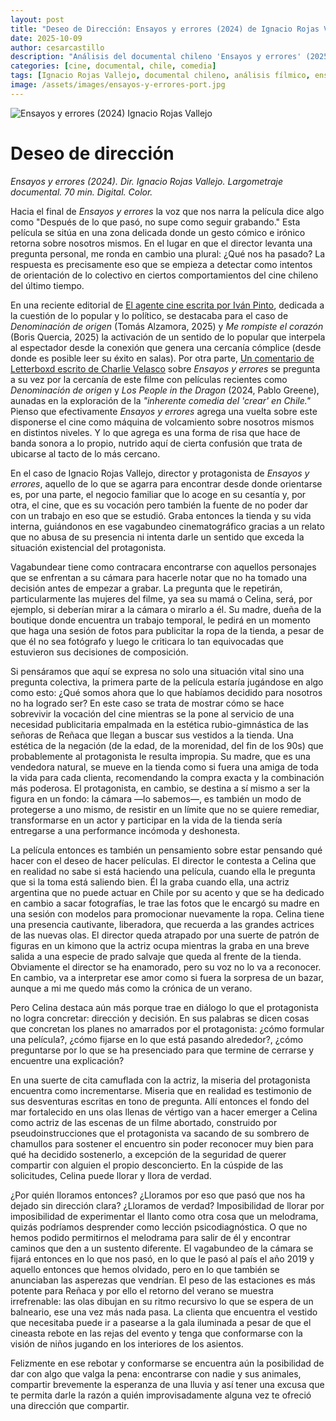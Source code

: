 ```yaml
---
layout: post
title: "Deseo de Dirección: Ensayos y errores (2024) de Ignacio Rojas Vallejo"
date: 2025-10-09
author: cesarcastillo
description: "Análisis del documental chileno 'Ensayos y errores' (2025) de Ignacio Rojas Vallejo, explorando su humor, dirección y falta de rumbo como metáfora contemporánea."
categories: [cine, documental, chile, comedia]
tags: [Ignacio Rojas Vallejo, documental chileno, análisis fílmico, ensayos y errores]
image: /assets/images/ensayos-y-errores-port.jpg
---
```


<img src="{{ '/assets/images/ensayos-y-errores-port.jpg' | relative_url }}" 
     alt="Ensayos y errores (2024) Ignacio Rojas Vallejo" 
     style="width:auto;max-height:463px;display:block;margin:auto;">

# Deseo de dirección

*Ensayos y errores (2024). Dir. Ignacio Rojas Vallejo. Largometraje documental. 70 min. Digital. Color.*

Hacia el final de *Ensayos y errores* la voz que nos narra la película dice algo como "Después de lo que pasó, no supe como seguir grabando." Esta película se sitúa en una zona delicada donde un gesto cómico e irónico retorna sobre nosotros mismos. En el lugar en que el director levanta una pregunta personal, me ronda en cambio una plural: ¿Qué nos ha pasado? La respuesta es precisamente eso que se empieza a detectar como intentos de orientación de lo colectivo en ciertos comportamientos del cine chileno del último tiempo.

En una reciente editorial de [El agente cine escrita por Iván Pinto](https://elagentecine.org/columna/editorial-la-pregunta-por-lo-popular/), dedicada a la cuestión de lo popular y lo político, se destacaba para el caso de  *Denominación de origen* (Tomás Alzamora, 2025)  y *Me rompiste el corazón* (Boris Quercia, 2025) la activación de un sentido de lo popular que interpela al espectador desde la conexión que genera una cercanía cómplice (desde donde es posible leer su éxito en salas). Por otra parte, [Un comentario de Letterboxd escrito de Charlie Velasco](https://letterboxd.com/icharly_com/film/ensayos-y-errores/) sobre *Ensayos y errores* se pregunta a su vez por la cercanía de este filme con películas recientes como *Denominación de origen* y *Los People in the Dragon* (2024, Pablo Greene), aunadas en la exploración de la *"inherente comedia del 'crear' en Chile."* Pienso que efectivamente *Ensayos y errores* agrega una vuelta sobre este disponerse el cine como máquina de volcamiento sobre nosotros mismos en distintos niveles. Y lo que agrega es una forma de risa que hace de banda sonora a lo propio, nutrido aquí de cierta confusión que trata de ubicarse al tacto de lo más cercano. 
 
En el caso de Ignacio Rojas Vallejo, director y protagonista de *Ensayos y errores*, aquello de lo que se agarra para encontrar desde donde orientarse es, por una parte, el negocio familiar que lo acoge en su cesantía y, por otra, el cine, que es su vocación pero también la fuente de no poder dar con un trabajo en eso que se estudió. Graba entonces la tienda y su vida interna, guiándonos en ese vagabundeo cinematográfico gracias a un relato que no abusa de su presencia ni intenta darle un sentido que exceda la situación existencial del protagonista. 

Vagabundear tiene como contracara encontrarse con aquellos personajes que se enfrentan a su cámara para hacerle notar que no ha tomado una decisión antes de empezar a grabar. La pregunta que le repetirán, particularmente las mujeres del filme, ya sea su mamá o Celina, será, por ejemplo, si deberían mirar a la cámara o mirarlo a él. Su madre, dueña de la boutique donde encuentra un trabajo temporal, le pedirá en un momento que haga una sesión de fotos para publicitar la ropa de la tienda, a pesar de que él no sea fotógrafo y luego le criticara lo tan equivocadas que estuvieron sus decisiones de composición. 

Si pensáramos que aquí se expresa no solo una situación vital sino una pregunta colectiva, la primera parte de la película estaría jugándose en algo como esto: ¿Qué somos ahora que lo que habíamos decidido para nosotros no ha logrado ser? En este caso se trata de mostrar cómo se hace sobrevivir la vocación del cine mientras se la pone al servicio de una necesidad publicitaria empalmada en la estética rubio-gimnástica de las señoras de Reñaca que llegan a buscar sus vestidos a la tienda. Una estética de la negación (de la edad, de la morenidad, del fin de los 90s) que probablemente al protagonista le resulta impropia. Su madre, que es una vendedora natural, se mueve en la tienda como si fuera una amiga de toda la vida para cada clienta, recomendando la compra exacta y la combinación más poderosa. El protagonista, en cambio, se destina a sí mismo a ser la figura en un fondo: la cámara —lo sabemos—, es también un modo de protegerse a uno mismo, de resistir en un límite que no se quiere remediar, transformarse en un actor y participar en la vida de la tienda sería entregarse a una performance incómoda y deshonesta.

La película entonces es también un pensamiento sobre estar pensando qué hacer con el deseo de hacer películas. El director le contesta a Celina que en realidad no sabe si está haciendo una película, cuando ella le pregunta que si la toma está saliendo bien. Él la graba cuando ella, una actriz argentina que no puede actuar en Chile por su acento y que se ha dedicado en cambio a sacar fotografías, le trae las fotos que le encargó su madre en una sesión con modelos para promocionar nuevamente la ropa. Celina tiene una presencia cautivante, liberadora, que recuerda a las grandes actrices de las nuevas olas. El director queda atrapado por una suerte de patrón de figuras en un kimono que la actriz ocupa mientras la graba en una breve salida a una especie de prado salvaje que queda al frente de la tienda. Obviamente el director se ha enamorado, pero su voz no lo va a reconocer. En cambio, va a interpretar ese amor como si fuera la sorpresa de un bazar, aunque a mi me quedo más como la crónica de un verano. 

Pero Celina destaca aún más porque trae en diálogo lo que el protagonista no logra concretar: dirección y decisión. En sus palabras se dicen cosas que concretan los planes no amarrados por el protagonista: ¿cómo formular una película?, ¿cómo fijarse en lo que está pasando alrededor?, ¿cómo preguntarse por lo que se ha presenciado para que termine de cerrarse y encuentre una explicación? 

En una suerte de cita camuflada con la actriz, la miseria del protagonista encuentra como incrementarse. Miseria que en realidad es testimonio de sus desventuras escritas en tono de pregunta. Allí entonces el fondo del mar fortalecido en uns olas llenas de vértigo van a hacer emerger a Celina como actriz de las escenas de un filme abortado, construido por pseudoinstrucciones que el protagonista va sacando de su sombrero de chamullos para sostener el encuentro sin poder reconocer muy bien para qué ha decidido sostenerlo, a excepción de la seguridad de querer compartir con alguien el propio desconcierto. En la cúspide de las solicitudes, Celina puede llorar y llora de verdad. 

¿Por quién lloramos entonces? ¿Lloramos por eso que pasó que nos ha dejado sin dirección clara? ¿Lloramos de verdad? Imposibilidad de llorar por imposibilidad de experimentar el llanto como otra cosa que un melodrama, quizás podríamos desprender como lección psicodiagnóstica. O que no hemos podido permitirnos el melodrama para salir de él y encontrar caminos que den a un sustento diferente. El vagabundeo de la cámara se fijará entonces en lo que nos pasó, en lo que le pasó al país el año 2019 y aquello entonces que hemos olvidado, pero en lo que también se anunciaban las asperezas que vendrían. El peso de las estaciones es más potente para Reñaca y por ello el retorno del verano se muestra irrefrenable: las olas dibujan en su ritmo recursivo lo que se espera de un balneario, ese una vez más nada pasa. La clienta que encuentra el vestido que necesitaba puede ir a pasearse a la gala iluminada a pesar de que el cineasta rebote en las rejas del evento y tenga que conformarse con la visión de niños jugando en los interiores de los asientos. 

Felizmente en ese rebotar y conformarse se encuentra aún la posibilidad de dar con algo que valga la pena: encontrarse con nadie y sus animales, compartir brevemente la esperanza de una lluvia y así tener una excusa que te permita darle la razón a quién improvisadamente alguna vez te ofreció una dirección que compartir.

